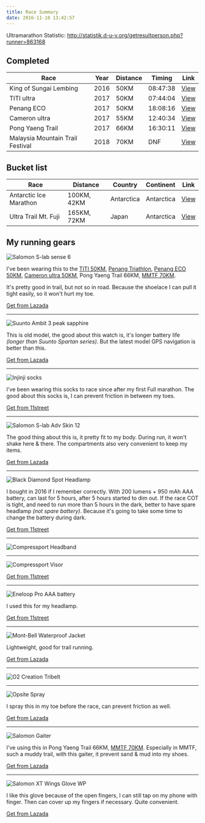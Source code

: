 ```yaml
---
title: Race Summary
date: 2016-11-10 13:42:57
---
```


Ultramarathon Statistic: http://statistik.d-u-v.org/getresultperson.php?runner=863168

## Completed

| Race                             | Year | Distance | Timing   | Link                                                  |
| -------------------------------- | ---- | -------- | -------- | ----------------------------------------------------- |
| King of Sungai Lembing           | 2016 | 50KM     | 08:47:38 | [View](/2016/08/28/king-of-sungai-lembing-2016-50km/) |
| TITI ultra                       | 2017 | 50KM     | 07:44:04 | [View](/2017/03/19/titi-ultra-2017-50km/)             |
| Penang ECO                       | 2017 | 50KM     | 18:08:16 | [View](/2017/05/15/penang-eco-100-2017-50km/)         |
| Cameron ultra                    | 2017 | 55KM     | 12:40:34 | [View](/2017/07/24/cameron-ultra-trail-2017-55km/)    |
| Pong Yaeng Trail                 | 2017 | 66KM     | 16:30:11 | [View](/2017/11/05/pong-yaeng-trail-2017-66km/)                                                     |
| Malaysia Mountain Trail Festival | 2018 | 70KM     | DNF      | [View](/2018/12/01/mmtf-2018-70km/)                   |

## Bucket list

| Race                   | Distance    | Country    | Continent  | Link                                        |
| ---------------------- | ----------- | ---------- | ---------- | ------------------------------------------- |
| Antarctic Ice Marathon | 100KM, 42KM | Antarctica | Antarctica | [View](http://www.icemarathon.com/)         |
| Ultra Trail Mt. Fuji   | 165KM, 72KM | Japan      | Antarctica | [View](http://www.ultratrailmtfuji.com/en/) |

## My running gears

![Salomon S-lab sense 6](/files/img/items/salomon-s-lab-sense-6.jpg)

I've been wearing this to the
[TITI 50KM](/2017/03/19/titi-ultra-2017-50km/),
[Penang Triathlon](/2017/04/26/penang-triathlon-2017/), 
[Penang ECO 50KM](/2017/05/15/penang-eco-100-2017-50km/), 
[Cameron ultra 50KM](/2017/07/24/cameron-ultra-trail-2017-55km/), 
Pong Yaeng Trail 66KM,
[MMTF 70KM](/2018/12/01/mmtf-2018-70km/). 

It's pretty good in trail, but not so in road. Because the shoelace I can pull it tight easily, so it won't hurt my toe.

<a href="http://invol.co/aff_m?offer_id=100327&aff_id=29636&source=deeplink_generator&url=https%3A%2F%2Fwww.lazada.com.my%2Fshop%2Fsalomon1%2F" target="_blank" rel="nofollow" title="Salomon S-lab sense 6">Get from Lazada</a>

---

![Suunto Ambit 3 peak sapphire](/files/img/items/suunto-ambit-3-peak-sapphire.jpeg)

This is old model, the good about this watch is, it's longer battery life _(longer than Suunto Spartan series)_.
But the latest model GPS navigation is better than this.

<a href="http://invol.co/aff_m?offer_id=100327&aff_id=29636&source=deeplink_generator&url=https%3A%2F%2Fwww.lazada.com.my%2Fshop%2Fsuunto-malaysia-official-store%2F" target="_blank" rel="nofollow" title="Suunto Ambit 3 peak sapphire">Get from Lazada</a>

---

![Injinji socks](/files/img/items/injinji-socks.jpg)

I've been wearing this socks to race since after my first Full marathon.
The good about this socks is, I can prevent friction in between my toes.

<a href="http://invol.co/aff_m?offer_id=1664&aff_id=29636&source=deeplink_generator&url=https%3A%2F%2Fwww.11street.my%2Fproductdetail%2Finjinji-injinji-run-original-weight-minicrew-67821253" target="_blank" rel="nofollow" title="Injinji socks">Get from 11street</a>

---

![Salomon S-lab Adv Skin 12](/files/img/items/salomon-adv-skin-12.jpg)

The good thing about this is, it pretty fit to my body.
During run, it won't shake here & there.
The compartments also very convenient to keep my items.

<a href="http://invol.co/aff_m?offer_id=100327&aff_id=29636&source=deeplink_generator&url=https%3A%2F%2Fwww.lazada.com.my%2Fshop%2Fsalomon1%2F" target="_blank" rel="nofollow" title="Salomon S-lab Adv Skin 12">Get from Lazada</a>

---

![Black Diamond Spot Headlamp](/files/img/items/black-diamond-spot.jpeg)

I bought in 2016 if I remember correctly.
With 200 lumens + 950 mAh AAA battery, can last for 5 hours, after 5 hours started to dim out.
If the race COT is tight, and need to run more than 5 hours in the dark, better to have spare headlamp _(not spare battery)_.
Because it's going to take some time to change the battery during dark.

<a href="http://invol.co/aff_m?offer_id=1664&aff_id=29636&source=deeplink_generator&url=https%3A%2F%2Fwww.11street.my%2Fproductdetail%2Fblack-diamond-spot-headlamp-68293405" target="_blank" rel="nofollow" title="Black Diamond Spot Headlamp">Get from 11street</a>

---

![Compressport Headband](/files/img/items/Compressport-Headband-Blue.jpg)

---

![Compressport Visor](/files/img/items/compressport-ultralight-visor-v2-fluo-purple.jpg)

<a href="http://invol.co/aff_m?offer_id=1664&aff_id=29636&source=deeplink_generator&url=https%3A%2F%2Fwww.11street.my%2Fproductdetail%2Frunners-visor-ultra-light-visor-v2-medium-black-61532255" target="_blank" rel="nofollow" title="Compressport Visor">Get from 11street</a>

---

![Eneloop Pro AAA battery](/files/img/items/eneloop-pro.jpg)

I used this for my headlamp.

<a href="http://invol.co/aff_m?offer_id=1664&aff_id=29636&source=deeplink_generator&url=https%3A%2F%2Fwww.11street.my%2Fproductdetail%2Fpanasonic-eneloop-pro-aaa-rechargeable-battery-61685629" target="_blank" rel="nofollow" title="Eneloop Pro AAA battery">Get from 11street</a>

---

![Mont-Bell Waterproof Jacket](/files/img/items/mont-bell-waterproof-jacket.jpg)

Lightweight, good for trail running.

<a href="http://invol.co/aff_m?offer_id=100327&aff_id=29636&source=deeplink_generator&url=https%3A%2F%2Fwww.lazada.com.my%2Fproducts%2Fmont-bell-versalite-jacket-mens-i436587746-s654422267.html" target="_blank" rel="nofollow" title="Mont-Bell Waterproof Jacket">Get from Lazada</a>

---

![O2 Creation Tribelt](/files/img/items/o2-creation-tribelt.jpg)

---

![Opsite Spray](/files/img/items/Opsite-Spray.jpg)

I spray this in my toe before the race, can prevent friction as well.

<a href="http://invol.co/aff_m?offer_id=100327&aff_id=29636&source=deeplink_generator&url=https%3A%2F%2Fwww.lazada.com.my%2Fproducts%2Fsmith-nephew-opsite-spray-40ml-i16858446-s20765256.html" target="_blank" rel="nofollow" title="Opsite Spray">Get from Lazada</a>

---

![Salomon Gaiter](/files/img/items/salomon-trail-gaiters.jpg)

I've using this in Pong Yaeng Trail 66KM, 
[MMTF 70KM](/2018/12/01/mmtf-2018-70km/).
Especially in MMTF, such a muddy trail, with this gaiter, it prevent sand & mud into my shoes.

<a href="http://invol.co/aff_m?offer_id=100327&aff_id=29636&source=deeplink_generator&url=https%3A%2F%2Fwww.lazada.com.my%2Fshop%2Fsalomon1%2F" target="_blank" rel="nofollow" title="Salomon Gaiter">Get from Lazada</a>

---

![Salomon XT Wings Glove WP](/files/img/items/salomon-xt-wings-glove-wp.jpg)

I like this glove because of the open fingers, I can still tap on my phone with finger.
Then can cover up my fingers if necessary. Quite convenient.

<a href="http://invol.co/aff_m?offer_id=100327&aff_id=29636&source=deeplink_generator&url=https%3A%2F%2Fwww.lazada.com.my%2Fshop%2Fsalomon1%2F" target="_blank" rel="nofollow" title="Salomon XT Wings Glove WP">Get from Lazada</a>
